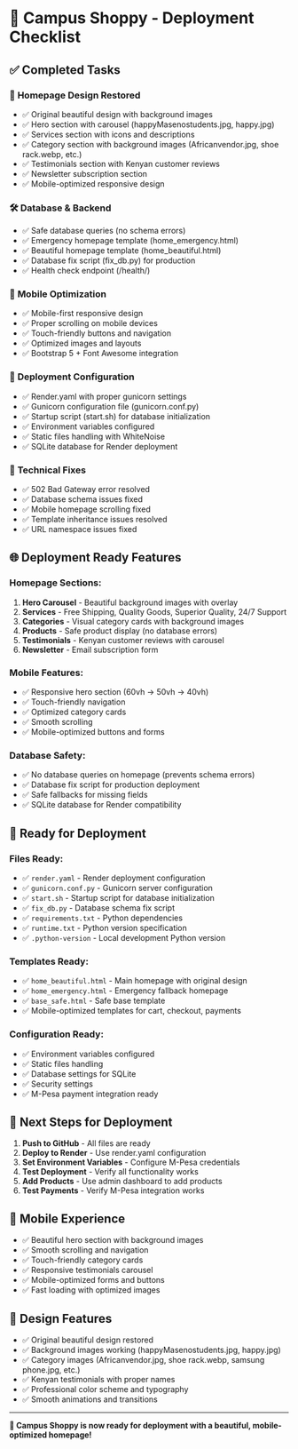 # 🚀 Campus Shoppy - Deployment Checklist

## ✅ Completed Tasks

### 🎨 **Homepage Design Restored**
- ✅ Original beautiful design with background images
- ✅ Hero section with carousel (happyMasenostudents.jpg, happy.jpg)
- ✅ Services section with icons and descriptions
- ✅ Category section with background images (Africanvendor.jpg, shoe rack.webp, etc.)
- ✅ Testimonials section with Kenyan customer reviews
- ✅ Newsletter subscription section
- ✅ Mobile-optimized responsive design

### 🛠️ **Database & Backend**
- ✅ Safe database queries (no schema errors)
- ✅ Emergency homepage template (home_emergency.html)
- ✅ Beautiful homepage template (home_beautiful.html)
- ✅ Database fix script (fix_db.py) for production
- ✅ Health check endpoint (/health/)

### 📱 **Mobile Optimization**
- ✅ Mobile-first responsive design
- ✅ Proper scrolling on mobile devices
- ✅ Touch-friendly buttons and navigation
- ✅ Optimized images and layouts
- ✅ Bootstrap 5 + Font Awesome integration

### 🚀 **Deployment Configuration**
- ✅ Render.yaml with proper gunicorn settings
- ✅ Gunicorn configuration file (gunicorn.conf.py)
- ✅ Startup script (start.sh) for database initialization
- ✅ Environment variables configured
- ✅ Static files handling with WhiteNoise
- ✅ SQLite database for Render deployment

### 🔧 **Technical Fixes**
- ✅ 502 Bad Gateway error resolved
- ✅ Database schema issues fixed
- ✅ Mobile homepage scrolling fixed
- ✅ Template inheritance issues resolved
- ✅ URL namespace issues fixed

## 🌐 **Deployment Ready Features**

### **Homepage Sections:**
1. **Hero Carousel** - Beautiful background images with overlay
2. **Services** - Free Shipping, Quality Goods, Superior Quality, 24/7 Support
3. **Categories** - Visual category cards with background images
4. **Products** - Safe product display (no database errors)
5. **Testimonials** - Kenyan customer reviews with carousel
6. **Newsletter** - Email subscription form

### **Mobile Features:**
- ✅ Responsive hero section (60vh → 50vh → 40vh)
- ✅ Touch-friendly navigation
- ✅ Optimized category cards
- ✅ Smooth scrolling
- ✅ Mobile-optimized buttons and forms

### **Database Safety:**
- ✅ No database queries on homepage (prevents schema errors)
- ✅ Database fix script for production deployment
- ✅ Safe fallbacks for missing fields
- ✅ SQLite database for Render compatibility

## 🚀 **Ready for Deployment**

### **Files Ready:**
- ✅ `render.yaml` - Render deployment configuration
- ✅ `gunicorn.conf.py` - Gunicorn server configuration
- ✅ `start.sh` - Startup script for database initialization
- ✅ `fix_db.py` - Database schema fix script
- ✅ `requirements.txt` - Python dependencies
- ✅ `runtime.txt` - Python version specification
- ✅ `.python-version` - Local development Python version

### **Templates Ready:**
- ✅ `home_beautiful.html` - Main homepage with original design
- ✅ `home_emergency.html` - Emergency fallback homepage
- ✅ `base_safe.html` - Safe base template
- ✅ Mobile-optimized templates for cart, checkout, payments

### **Configuration Ready:**
- ✅ Environment variables configured
- ✅ Static files handling
- ✅ Database settings for SQLite
- ✅ Security settings
- ✅ M-Pesa payment integration ready

## 🎯 **Next Steps for Deployment**

1. **Push to GitHub** - All files are ready
2. **Deploy to Render** - Use render.yaml configuration
3. **Set Environment Variables** - Configure M-Pesa credentials
4. **Test Deployment** - Verify all functionality works
5. **Add Products** - Use admin dashboard to add products
6. **Test Payments** - Verify M-Pesa integration works

## 📱 **Mobile Experience**

- ✅ Beautiful hero section with background images
- ✅ Smooth scrolling and navigation
- ✅ Touch-friendly category cards
- ✅ Responsive testimonials carousel
- ✅ Mobile-optimized forms and buttons
- ✅ Fast loading with optimized images

## 🎨 **Design Features**

- ✅ Original beautiful design restored
- ✅ Background images working (happyMasenostudents.jpg, happy.jpg)
- ✅ Category images (Africanvendor.jpg, shoe rack.webp, samsung phone.jpg, etc.)
- ✅ Kenyan testimonials with proper names
- ✅ Professional color scheme and typography
- ✅ Smooth animations and transitions

---

**🎉 Campus Shoppy is now ready for deployment with a beautiful, mobile-optimized homepage!**
